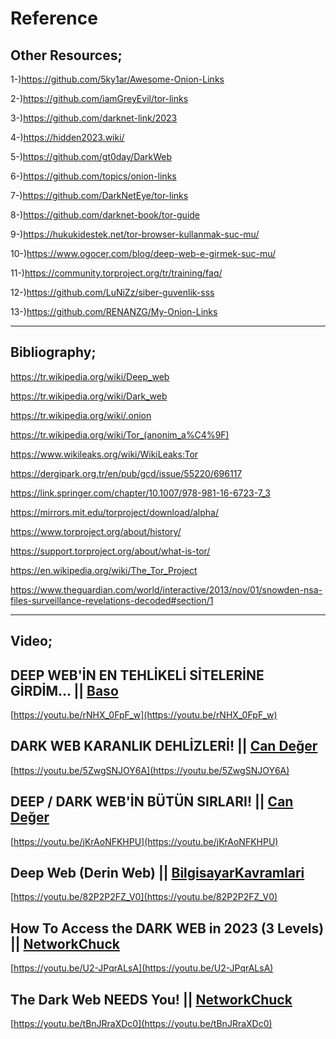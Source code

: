 # Reference
## Other Resources;
1-)https://github.com/5ky1ar/Awesome-Onion-Links

2-)https://github.com/iamGreyEvil/tor-links

3-)https://github.com/darknet-link/2023

4-)https://hidden2023.wiki/

5-)https://github.com/gt0day/DarkWeb

6-)https://github.com/topics/onion-links

7-)https://github.com/DarkNetEye/tor-links

8-)https://github.com/darknet-book/tor-guide

9-)https://hukukidestek.net/tor-browser-kullanmak-suc-mu/

10-)https://www.ogocer.com/blog/deep-web-e-girmek-suc-mu/

11-)https://community.torproject.org/tr/training/faq/

12-)https://github.com/LuNiZz/siber-guvenlik-sss

13-)https://github.com/RENANZG/My-Onion-Links

------------------------------------------------------------------------------------

## Bibliography;
https://tr.wikipedia.org/wiki/Deep_web

https://tr.wikipedia.org/wiki/Dark_web

https://tr.wikipedia.org/wiki/.onion

https://tr.wikipedia.org/wiki/Tor_(anonim_a%C4%9F)

https://www.wikileaks.org/wiki/WikiLeaks:Tor

https://dergipark.org.tr/en/pub/gcd/issue/55220/696117

https://link.springer.com/chapter/10.1007/978-981-16-6723-7_3

https://mirrors.mit.edu/torproject/download/alpha/

https://www.torproject.org/about/history/

https://support.torproject.org/about/what-is-tor/

https://en.wikipedia.org/wiki/The_Tor_Project

https://www.theguardian.com/world/interactive/2013/nov/01/snowden-nsa-files-surveillance-revelations-decoded#section/1

------------------------------------------------------------------------------------
## Video;

## DEEP WEB'İN EN TEHLİKELİ SİTELERİNE GİRDİM... || [Baso](https://www.youtube.com/@Baso)
[https://youtu.be/rNHX_0FpF_w](https://youtu.be/rNHX_0FpF_w)

## DARK WEB KARANLIK DEHLİZLERİ! || [Can Değer](https://www.youtube.com/@CanDeger)
[https://youtu.be/5ZwgSNJOY6A](https://youtu.be/5ZwgSNJOY6A)

## DEEP / DARK WEB'İN BÜTÜN SIRLARI! || [Can Değer](https://www.youtube.com/@CanDeger)
[https://youtu.be/jKrAoNFKHPU](https://youtu.be/jKrAoNFKHPU)

## Deep Web (Derin Web) || [BilgisayarKavramlari](https://www.youtube.com/@Sadievrenseker_BK) 
[https://youtu.be/82P2P2FZ_V0](https://youtu.be/82P2P2FZ_V0)

## How To Access the DARK WEB in 2023 (3 Levels) || [NetworkChuck](https://www.youtube.com/@NetworkChuck)
[https://youtu.be/U2-JPqrALsA](https://youtu.be/U2-JPqrALsA)

## The Dark Web NEEDS You! || [NetworkChuck](https://www.youtube.com/@NetworkChuck) 
[https://youtu.be/tBnJRraXDc0](https://youtu.be/tBnJRraXDc0)

